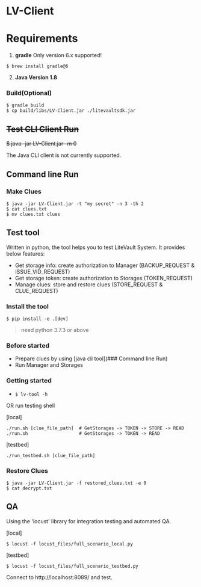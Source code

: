 # LV-Client

# Requirements
1. **gradle** Only version 6.x supported!
~~~
$ brew install gradle@6
~~~

2. **Java Version 1.8**

### Build(Optional)
~~~
$ gradle build
$ cp build/libs/LV-Client.jar ./litevaultsdk.jar
~~~

## ~~Test CLI Client Run~~

~~$ java -jar LV-Client.jar -m 0~~

The Java CLI client is not currently supported.

## Command line Run
### Make Clues
~~~
$ java -jar LV-Client.jar -t "my secret" -n 3 -th 2
$ cat clues.txt
$ mv clues.txt clues
~~~

## Test tool
Written in python, the tool helps you to test LiteVault System.
It provides below features:
- Get storage info: create authorization to Manager (BACKUP_REQUEST & ISSUE_VID_REQUEST)
- Get storage token: create authorization to Storages (TOKEN_REQUEST)
- Manage clues: store and restore clues (STORE_REQUEST & CLUE_REQUEST)

### Install the tool
`$ pip install -e .[dev]`

> need python 3.7.3 or above

### Before started
- Prepare clues by using [java cli tool](### Command line Run)
- Run Manager and Storages

### Getting started
- `$ lv-tool -h`

OR run testing shell

[local]
```
./run.sh [clue_file_path]  # GetStorages -> TOKEN -> STORE -> READ
./run.sh                   # GetStorages -> TOKEN -> READ
```
[testbed]
```
./run_testbed.sh [clue_file_path] 
```

### Restore Clues
~~~
$ java -jar LV-Client.jar -f restored_clues.txt -e 0
$ cat decrypt.txt
~~~

## QA
Using the 'locust' library for integration testing and automated QA.

[local]
```
$ locust -f locust_files/full_scenario_local.py
```
[testbed]
```
$ locust -f locust_files/full_scenario_testbed.py
```

Connect to http://localhost:8089/ and test.
